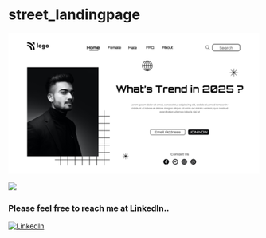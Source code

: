 # street_landingpage

![image](1.png)

[<img src= "https://img.shields.io/badge/projcet live link-10b?style=for-the-badge&logo=&logoColor=white" />](https://ineuronstreet.netlify.app/)

### Please feel free to reach me at LinkedIn..
[![LinkedIn](https://img.shields.io/badge/LinkedIn-0077B5?style=for-the-badge&logo=linkedin&logoColor=white)](https://www.linkedin.com/in/pawan-thanay-253106135/)
